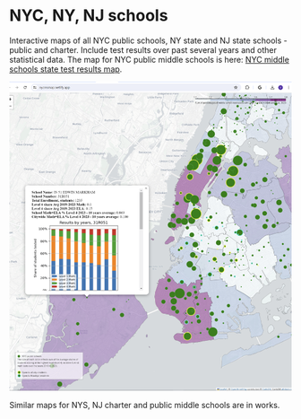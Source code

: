# NYC, NY, NJ schools

Interactive maps of all NYC public schools, NY state and NJ state schools - public and charter. 
Include test results over past several years and other statistical data.
The map for NYC public middle schools is here: [NYC middle schools state test results map](https://nycmsmap.netlify.app/).

[![NYC middle schools state test results map](./images/nyc_map_screenshot.PNG)](https://nycmsmap.netlify.app/)

Similar maps for NYS, NJ charter and public middle schools are in works.